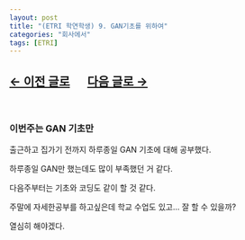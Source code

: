 ```yaml
---
layout: post
title: "(ETRI 학연학생) 9. GAN기초를 위하여"
categories: "회사에서"
tags: [ETRI]
---
```


## [←  이전 글로](https://maizer2.github.io/회사에서/2022/03/14/(ETRI-학연학생)-8.-셋째주-Abstract만-읽은-나.html) 　 [다음 글로 →](https://maizer2.github.io/회사에서/2022/03/21/(ETRI-학연학생)-10.-미정.html)

<br/>

### 이번주는 GAN 기초만

출근하고 집가기 전까지 하루종일 GAN 기초에 대해 공부했다.

하루종일 GAN만 했는데도 많이 부족했던 거 같다.

다음주부터는 기초와 코딩도 같이 할 것 같다.

주말에 자세한공부를 하고싶은데 학교 수업도 있고... 잘 할 수 있을까?

열심히 해야겠다.